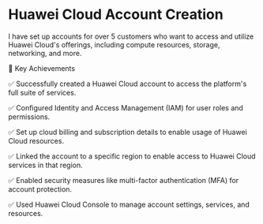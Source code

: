 # Huawei Cloud Account Creation

I have set up accounts for over 5 customers who want to access and utilize Huawei Cloud's offerings, including compute resources, storage, networking, and more.

🔹 Key Achievements

✅ Successfully created a Huawei Cloud account to access the platform's full suite of services.

✅ Configured Identity and Access Management (IAM) for user roles and permissions.

✅ Set up cloud billing and subscription details to enable usage of Huawei Cloud resources.

✅ Linked the account to a specific region to enable access to Huawei Cloud services in that region.

✅ Enabled security measures like multi-factor authentication (MFA) for account protection.

✅ Used Huawei Cloud Console to manage account settings, services, and resources.
